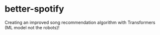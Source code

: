 # better-spotify
Creating an improved song recommendation algorithm with Transformers (ML model not the robots)!
